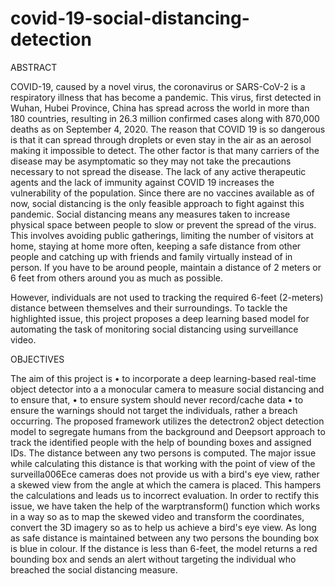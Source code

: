 # covid-19-social-distancing-detection

ABSTRACT


COVID-19, caused by a novel virus, the coronavirus or SARS-CoV-2 is a respiratory illness
that has become a pandemic.
This virus, first detected in Wuhan, Hubei Province, China has spread across the world in more
than 180 countries, resulting in 26.3 million confirmed cases along with 870,000 deaths as on
September 4, 2020.
The reason that COVID 19 is so dangerous is that it can spread through droplets or even stay
in the air as an aerosol making it impossible to detect. The other factor is that many carriers of
the disease may be asymptomatic so they may not take the precautions necessary to not spread
the disease. The lack of any active therapeutic agents and the lack of immunity against COVID
19 increases the vulnerability of the population. Since there are no vaccines available as of
now, social distancing is the only feasible approach to fight against this pandemic.
Social distancing means any measures taken to increase physical space between people to slow
or prevent the spread of the virus. This involves avoiding public gatherings, limiting the
number of visitors at home, staying at home more often, keeping a safe distance from other
people and catching up with friends and family virtually instead of in person.
If you have to be around people, maintain a distance of 2 meters or 6 feet from others around
you as much as possible.

However, individuals are not used to tracking the required 6-feet (2-meters) distance
between themselves and their surroundings.
To tackle the highlighted issue, this project proposes a deep learning based model for
automating the task of monitoring social distancing using surveillance video.


OBJECTIVES


The aim of this project is
• to incorporate a deep learning-based real-time object detector into a a monocular camera to
measure social distancing and to ensure that,
• to ensure system should never record/cache data
• to ensure the warnings should not target the individuals, rather a breach occurring.
The proposed framework utilizes the detectron2 object detection model to segregate humans
from the background and Deepsort approach to track the identified people with the help of
bounding boxes and assigned IDs.
The distance between any two persons is computed. The major issue while calculating this
distance is that working with the point of view of the surveilla006Ece cameras does not provide
us with a bird's eye view, rather a skewed view from the angle at which the camera is placed.
This hampers the calculations and leads us to incorrect evaluation.
In order to rectify this issue, we have taken the help of the warptransform() function which
works in a way so as to map the skewed video and transform the coordinates, convert the 3D
imagery so as to help us achieve a bird's eye view.
As long as safe distance is maintained between any two persons the bounding box is blue in
colour. If the distance is less than 6-feet, the model returns a red bounding box and sends an
alert without targeting the individual who breached the social distancing measure.

